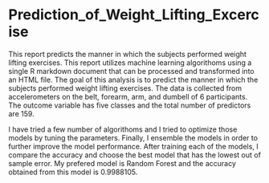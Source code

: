 # Prediction_of_Weight_Lifting_Excercise
This report predicts the manner in which the subjects performed weight lifting exercises. This report utilizes machine learning algorithoms  using a single R markdown document that can be processed and transformed into an HTML file. The goal of this analysis is to predict the manner in which the subjects performed weight lifting exercises. The data is collected from accelerometers on the belt, forearm, arm, and dumbell of 6 participants. The outcome variable has five classes and the total number of predictors are 159.

I have tried a few number of algorithoms and I tried to optimize those models by tuning the parameters. Finally, I ensemble the models in order to further improve the model performance. After training each of the models, I compare the accuracy and choose the best model that has the lowest out of sample error. My prefered model is Random Forest and the accuracy obtained from this model is 0.9988105.
